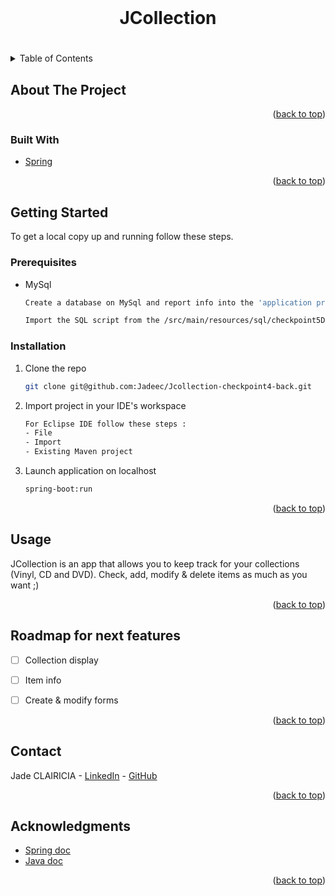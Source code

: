 <div id="top"></div>

<!-- PROJECT LOGO -->
<br />
<div align="center">
  <h1> JCollection <h1>
</div>

<!-- TABLE OF CONTENTS -->
<details>
  <summary>Table of Contents</summary>
  <ol>
    <li>
      <a href="#about-the-project">About The Project</a>
      <ul>
        <li><a href="#built-with">Built With</a></li>
      </ul>
    </li>
    <li>
      <a href="#getting-started">Getting Started</a>
      <ul>
        <li><a href="#prerequisites">Prerequisites</a></li>
        <li><a href="#installation">Installation</a></li>
      </ul>
    </li>
    <li><a href="#usage">Usage</a></li>
        <li><a href="#roadmap">Roadmap</a></li>
        <li><a href="#contact">Contact</a></li>
        <li><a href="#acknowledgments">Acknowledgments</a></li>

  </ol>
</details>

<!-- ABOUT THE PROJECT -->

## About The Project


<p align="right">(<a href="#top">back to top</a>)</p>

### Built With

- [Spring](https://start.spring.io/)

<p align="right">(<a href="#top">back to top</a>)</p>

<!-- GETTING STARTED -->

## Getting Started

To get a local copy up and running follow these steps.

### Prerequisites

- MySql
  ```sh
  Create a database on MySql and report info into the 'application properties file' (src/main/resources/application.properties)
  ```
   ```sh
  Import the SQL script from the /src/main/resources/sql/checkpoint5Dump.sql file into your database
  ```

### Installation

1. Clone the repo
   ```sh
   git clone git@github.com:Jadeec/Jcollection-checkpoint4-back.git
   ```
2. Import project in your IDE's workspace
   ```sh
   For Eclipse IDE follow these steps : 
   - File
   - Import
   - Existing Maven project
   ```
3. Launch application on localhost

   ```sh
   spring-boot:run
   ```

<p align="right">(<a href="#top">back to top</a>)</p>

<!-- USAGE EXAMPLES -->

## Usage

JCollection is an app that allows you to keep track for your collections (Vinyl, CD and DVD). Check, add, modify & delete items as much as you want ;)

<p align="right">(<a href="#top">back to top</a>)</p>

<!-- ROADMAP -->

## Roadmap for next features

- [ ] Collection display
- [ ] Item info
- [ ]  Create & modify forms
    

<p align="right">(<a href="#top">back to top</a>)</p>

<!-- CONTACT -->

## Contact

Jade CLAIRICIA - [LinkedIn](https://www.linkedin.com/in/jade-clairicia1/) - [GitHub](https://github.com/Jadeec)<br>

<p align="right">(<a href="#top">back to top</a>)</p>

<!-- ACKNOWLEDGMENTS -->

## Acknowledgments

- [Spring doc](https://docs.spring.io/spring-framework/docs/current/reference/html/)
- [Java doc](https://docs.oracle.com/en/java/)



<p align="right">(<a href="#top">back to top</a>)</p>

<!-- MARKDOWN LINKS & IMAGES -->

